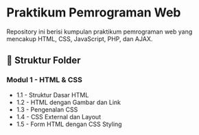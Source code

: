 # Praktikum Pemrograman Web

Repository ini berisi kumpulan praktikum pemrograman web yang mencakup HTML, CSS, JavaScript, PHP, dan AJAX.

## 📂 Struktur Folder

### Modul 1 - HTML & CSS
- 1.1 - Struktur Dasar HTML
- 1.2 - HTML dengan Gambar dan Link
- 1.3 - Pengenalan CSS
- 1.4 - CSS External dan Layout
- 1.5 - Form HTML dengan CSS Styling
